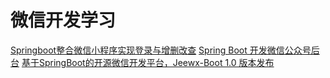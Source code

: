 # 微信开发学习

[Springboot整合微信小程序实现登录与增删改查](https://www.cnblogs.com/ckfeng/p/12812214.html)
[Spring Boot 开发微信公众号后台](https://www.cnblogs.com/lenve/p/11763295.html)
[基于SpringBoot的开源微信开发平台，Jeewx-Boot 1.0 版本发布](https://blog.csdn.net/zhangdaiscott/article/details/95994816)
